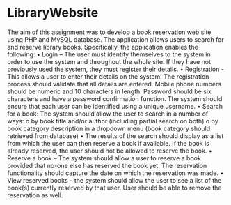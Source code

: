 # LibraryWebsite
The aim of this assignment was to develop a book reservation web site using PHP and MySQL database. 
The application allows users to search for and reserve library books. Specifically, the application enables the following:
•	Login – The user must identify themselves to the system in order to use the system and throughout the whole site. If they have not previously used the system, they must register their details.
•	Registration - This allows a user to enter their details on the system. The registration process should validate that all details are entered. Mobile phone numbers should be numeric and 10 characters in length. Password should be six characters and have a password confirmation function. The system should ensure that each user can be identified using a unique username. 
•	Search for a book: The system should allow the user to search in a number of ways: 
o	by book title and/or author (including partial search on both) 
o	by book category description in a dropdown menu (book category should retrieved from database)
•	The results of the search should display as a list from which the user can then reserve a book if available. If the book is already reserved, the user should not be allowed to reserve the book.
•	Reserve a book – The system should allow a user to reserve a book provided that no-one else has reserved the book yet. The reservation functionality should capture the date on which the reservation was made.
•	View reserved books – the system should allow the user to see a list of the book(s) currently reserved by that user. User should be able to remove the reservation as well.
